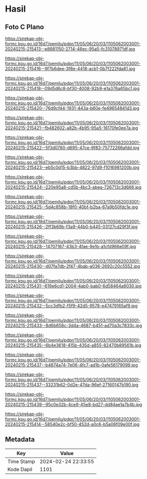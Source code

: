 # Hasil

## Foto C Plano

https://sirekap-obj-formc.kpu.go.id/16d7/pemilu/pdpr/11/05/06/20/03/1105062003001-20240215-215413--e8681150-2714-46ec-95a5-fc31078971df.jpg

https://sirekap-obj-formc.kpu.go.id/16d7/pemilu/pdpr/11/05/06/20/03/1105062003001-20240215-215416--9f7b6dee-3f8e-4418-acb1-0b7f222fda81.jpg

https://sirekap-obj-formc.kpu.go.id/16d7/pemilu/pdpr/11/05/06/20/03/1105062003001-20240215-215418--09d5d6c8-bf30-4008-92b9-e1a376a65bc1.jpg

https://sirekap-obj-formc.kpu.go.id/16d7/pemilu/pdpr/11/05/06/20/03/1105062003001-20240215-215420--76d9cf44-1931-443a-b60e-fe49654841d3.jpg

https://sirekap-obj-formc.kpu.go.id/16d7/pemilu/pdpr/11/05/06/20/03/1105062003001-20240215-215421--fb482602-a82b-4b95-95a5-16170fe0ee7a.jpg

https://sirekap-obj-formc.kpu.go.id/16d7/pemilu/pdpr/11/05/06/20/03/1105062003001-20240215-215422--5f3d0780-d695-47ce-9f83-75772266afdd.jpg

https://sirekap-obj-formc.kpu.go.id/16d7/pemilu/pdpr/11/05/06/20/03/1105062003001-20240215-215423--eb5c0d15-b3bb-4822-97d9-f1016981200b.jpg

https://sirekap-obj-formc.kpu.go.id/16d7/pemilu/pdpr/11/05/06/20/03/1105062003001-20240215-215424--220e95a8-cd5b-4bc3-abea-726713c3d666.jpg

https://sirekap-obj-formc.kpu.go.id/16d7/pemilu/pdpr/11/05/06/20/03/1105062003001-20240215-215425--5d4c858b-18f0-40bf-b2ba-67a9b50fdc1e.jpg

https://sirekap-obj-formc.kpu.go.id/16d7/pemilu/pdpr/11/05/06/20/03/1105062003001-20240215-215426--2ff3b69b-f3a9-44b0-b445-03127cd29f3f.jpg

https://sirekap-obj-formc.kpu.go.id/16d7/pemilu/pdpr/11/05/06/20/03/1105062003001-20240215-215428--14707167-43b3-4fae-9e1b-a1cfd966e09f.jpg

https://sirekap-obj-formc.kpu.go.id/16d7/pemilu/pdpr/11/05/06/20/03/1105062003001-20240215-215430--d07fa7db-2f47-4bab-a036-2692c20c5552.jpg

https://sirekap-obj-formc.kpu.go.id/16d7/pemilu/pdpr/11/05/06/20/03/1105062003001-20240215-215431--619e6cd1-2004-4ab0-bab0-6d58464a6030.jpg

https://sirekap-obj-formc.kpu.go.id/16d7/pemilu/pdpr/11/05/06/20/03/1105062003001-20240215-215432--5cc3dfb2-f5f9-42d5-9578-e47479165af9.jpg

https://sirekap-obj-formc.kpu.go.id/16d7/pemilu/pdpr/11/05/06/20/03/1105062003001-20240215-215433--8d6b658c-3d4a-4687-b451-ad70a3c7833c.jpg

https://sirekap-obj-formc.kpu.go.id/16d7/pemilu/pdpr/11/05/06/20/03/1105062003001-20240215-215435--6b4e3618-415b-435d-a855-82470b89561b.jpg

https://sirekap-obj-formc.kpu.go.id/16d7/pemilu/pdpr/11/05/06/20/03/1105062003001-20240215-215437--b4874a74-7e06-4fc7-ad1b-0afe56179099.jpg

https://sirekap-obj-formc.kpu.go.id/16d7/pemilu/pdpr/11/05/06/20/03/1105062003001-20240215-215437--33231b62-0d2e-47da-96ef-27160147b190.jpg

https://sirekap-obj-formc.kpu.go.id/16d7/pemilu/pdpr/11/05/06/20/03/1105062003001-20240215-215439--95c0e32b-4ce9-45e8-bd27-dd84ae1a7b4b.jpg

https://sirekap-obj-formc.kpu.go.id/16d7/pemilu/pdpr/11/05/06/20/03/1105062003001-20240215-215414--58540e2c-bf50-452d-a0c6-b5a06f09e00f.jpg


## Metadata

| Key        | Value               |
| ---------- | ------------------- |
| Time Stamp | 2024-02-24 22:33:55 |
| Kode Dapil | 1101                |



